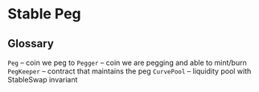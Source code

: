 # Stable Peg


## Glossary
`Peg` – coin we peg to
`Pegger` – coin we are pegging and able to mint/burn
`PegKeeper` – contract that maintains the peg
`CurvePool` – liquidity pool with StableSwap invariant
